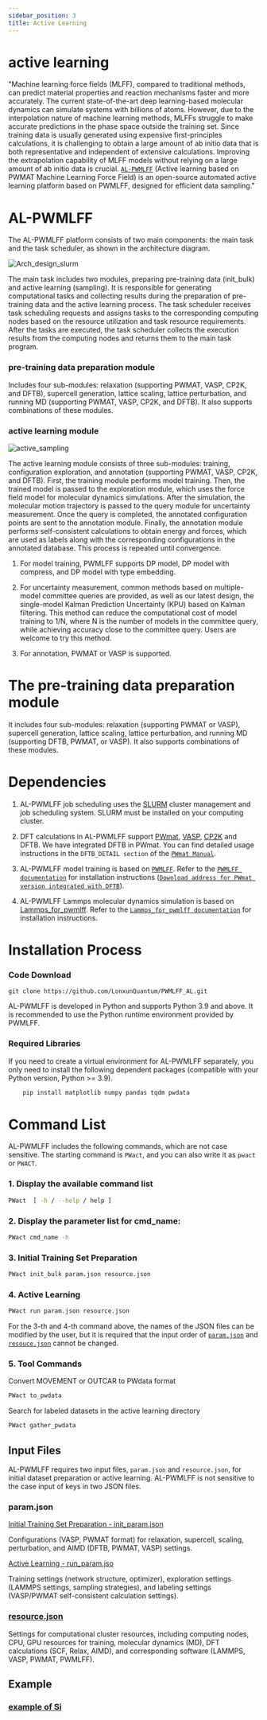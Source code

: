 ```yaml
---
sidebar_position: 3
title: Active Learning
---
```


# active learning

"Machine learning force fields (MLFF), compared to traditional methods, can predict material properties and reaction mechanisms faster and more accurately. The current state-of-the-art deep learning-based molecular dynamics can simulate systems with billions of atoms. However, due to the interpolation nature of machine learning methods, MLFFs struggle to make accurate predictions in the phase space outside the training set. Since training data is usually generated using expensive first-principles calculations, it is challenging to obtain a large amount of ab initio data that is both representative and independent of extensive calculations. Improving the extrapolation capability of MLFF models without relying on a large amount of ab initio data is crucial. [`AL-PWMLFF`](https://github.com/LonxunQuantum/PWMLFF_AL/tree/main) (Active learning based on PWMAT Machine Learning Force Field) is an open-source automated active learning platform based on PWMLFF, designed for efficient data sampling."

# AL-PWMLFF
The AL-PWMLFF platform consists of two main components: the main task and the task scheduler, as shown in the architecture diagram.

![Arch_design_slurm](../models/dp/picture_wu/active_learning/Arch_design_slurm.png)

The main task includes two modules, preparing pre-training data (init_bulk) and active learning (sampling). It is responsible for generating computational tasks and collecting results during the preparation of pre-training data and the active learning process. The task scheduler receives task scheduling requests and assigns tasks to the corresponding computing nodes based on the resource utilization and task resource requirements. After the tasks are executed, the task scheduler collects the execution results from the computing nodes and returns them to the main task program.

### pre-training data preparation module

Includes four sub-modules: relaxation (supporting PWMAT, VASP, CP2K, and DFTB), supercell generation, lattice scaling, lattice perturbation, and running MD (supporting PWMAT, VASP, CP2K, and DFTB). It also supports combinations of these modules.

### active learning module

![active_sampling](../models/dp/picture_wu/active_learning/active_arch.png)

The active learning module consists of three sub-modules: training, configuration exploration, and annotation (supporting PWMAT, VASP, CP2K, and DFTB). First, the training module performs model training. Then, the trained model is passed to the exploration module, which uses the force field model for molecular dynamics simulations. After the simulation, the molecular motion trajectory is passed to the query module for uncertainty measurement. Once the query is completed, the annotated configuration points are sent to the annotation module. Finally, the annotation module performs self-consistent calculations to obtain energy and forces, which are used as labels along with the corresponding configurations in the annotated database. This process is repeated until convergence.

1. For model training, PWMLFF supports DP model, DP model with compress, and DP model with type embedding.

2. For uncertainty measurement, common methods based on multiple-model committee queries are provided, as well as our latest design, the single-model Kalman Prediction Uncertainty (KPU) based on Kalman filtering. This method can reduce the computational cost of model training to 1/N, where N is the number of models in the committee query, while achieving accuracy close to the committee query. Users are welcome to try this method.

3. For annotation, PWMAT or VASP is supported.

# The pre-training data preparation module 

It includes four sub-modules: relaxation (supporting PWMAT or VASP), supercell generation, lattice scaling, lattice perturbation, and running MD (supporting DFTB, PWMAT, or VASP). It also supports combinations of these modules.

# Dependencies

1. AL-PWMLFF job scheduling uses the [SLURM](https://slurm.schedmd.com/documentation.html) cluster management and job scheduling system. SLURM must be installed on your computing cluster.

2. DFT calculations in AL-PWMLFF support [PWmat](https://www.pwmat.com/gpu-download), [VASP](https://www.vasp.at/), [CP2K](https://www.cp2k.org/) and DFTB. We have integrated DFTB in PWmat. You can find detailed usage instructions in the `DFTB_DETAIL section` of the [`PWmat Manual`](http://www.pwmat.com/pwmat-resource/Manual.pdf).

3. AL-PWMLFF model training is based on [`PWMLFF`](https://github.com/LonxunQuantum/PWMLFF). Refer to the [`PWMLFF documentation`](http://doc.lonxun.com/PWMLFF/Installation) for installation instructions ([`Download address for PWmat version integrated with DFTB`](https://www.pwmat.com/modulefiles/pwmat-resource/mstation-download/cuda-11.6-mstation-beta.zip)).

4. AL-PWMLFF Lammps molecular dynamics simulation is based on [Lammps_for_pwmlff](https://github.com/LonxunQuantum/Lammps_for_PWMLFF/tree/libtorch). Refer to the [`Lammps_for_pwmlff documentation`](https://github.com/LonxunQuantum/Lammps_for_PWMLFF/blob/libtorch/README) for installation instructions.

# Installation Process

### Code Download

    git clone https://github.com/LonxunQuantum/PWMLFF_AL.git

AL-PWMLFF is developed in Python and supports Python 3.9 and above. It is recommended to use the Python runtime environment provided by PWMLFF.

### Required Libraries

If you need to create a virtual environment for AL-PWMLFF separately, you only need to install the following dependent packages (compatible with your Python version, Python >= 3.9).
```bash
    pip install matplotlib numpy pandas tqdm pwdata
```

    
# Command List

AL-PWMLFF includes the following commands, which are not case sensitive. The starting command is `PWact`, and you can also write it as `pwact` or `PWACT`.

### 1. Display the available command list

```bash
PWact  [ -h / --help / help ]
```

### 2. Display the parameter list for cmd_name:

```bash
PWact cmd_name -h
```

### 3. Initial Training Set Preparation

```bash
PWact init_bulk param.json resource.json
```

### 4. Active Learning

```bash
PWact run param.json resource.json
```

For the 3-th and 4-th command above, the names of the JSON files can be modified by the user, but it is required that the input order of [`param.json`](#paramjson) and [`resouce.json`](#resourcejson) cannot be changed.

### 5. Tool Commands

Convert MOVEMENT or OUTCAR to PWdata format

```bash
PWact to_pwdata
```

Search for labeled datasets in the active learning directory

```bash
PWact gather_pwdata
```

## Input Files

AL-PWMLFF requires two input files, `param.json` and `resource.json`, for initial dataset preparation or active learning. AL-PWMLFF is not sensitive to the case input of keys in two JSON files.

### param.json

[Initial Training Set Preparation - init_param.json](./init_param_zh#参数列表)

Configurations (VASP, PWMAT format) for relaxation, supercell, scaling, perturbation, and AIMD (DFTB, PWMAT, VASP) settings.

[Active Learning - run_param.jso](./run_param_zh#参数列表)

Training settings (network structure, optimizer), exploration settings (LAMMPS settings, sampling strategies), and labeling settings (VASP/PWMAT self-consistent calculation settings).

### [resource.json](./resource_zh#resourcejson)

Settings for computational cluster resources, including computing nodes, CPU, GPU resources for training, molecular dynamics (MD), DFT calculations (SCF, Relax, AIMD), and corresponding software (LAMMPS, VASP, PWMAT, PWMLFF).

## Example

### [example of Si](./example_si_init_zh)
